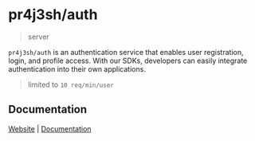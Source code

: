 # pr4j3sh/auth

> server

`pr4j3sh/auth` is an authentication service that enables user registration, login, and profile access. With our SDKs, developers can easily integrate authentication into their own applications.

> limited to `10 req/min/user`

## Documentation

[Website](https://pr4j3sh-auth.vercel.app/) | [Documentation](https://pr4j3sh.github.io/auth/)
